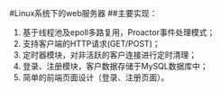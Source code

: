 #Linux系统下的web服务器
##主要实现：
1. 基于线程池及epoll多路复用，Proactor事件处理模式；
2. 支持客户端的HTTP请求(GET/POST)；
3. 定时器模块，对非活跃的客户连接进行定时清理；
4. 登录、注册模块，客户数据存储于MySQL数据库中；
5. 简单的前端页面设计（登录、注册页面）。
